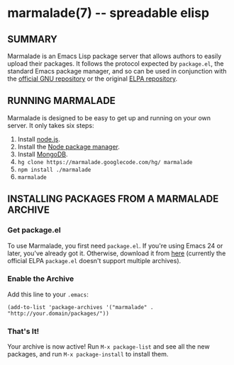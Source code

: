 marmalade(7) -- spreadable elisp
================================

## SUMMARY

Marmalade is an Emacs Lisp package server that allows authors to easily upload their
packages. It follows the protocol expected by `package.el`, the standard Emacs
package manager, and so can be used in conjunction with the [official GNU
repository](http://elpa.gnu.org/) or the original [ELPA
repository](http://tromey.com/elpa).

## RUNNING MARMALADE

Marmalade is designed to be easy to get up and running on your own server. It only
takes six steps:

1. Install [node.js](http://nodejs.org/#download).
2. Install the [Node package manager](http://github.com/isaacs/npm#readme).
3. Install [MongoDB](http://www.mongodb.org/downloads).
4. `hg clone https://marmalade.googlecode.com/hg/ marmalade`
5. `npm install ./marmalade`
6. `marmalade`

## INSTALLING PACKAGES FROM A MARMALADE ARCHIVE

### Get package.el

To use Marmalade, you first need `package.el`. If you're using Emacs 24 or later,
you've already got it. Otherwise, download it from
[here](http://github.com/technomancy/package.el/raw/master/package.el)
(currently the official ELPA `package.el` doesn't support multiple archives).

### Enable the Archive

Add this line to your `.emacs`:

    (add-to-list 'package-archives '("marmalade" . "http://your.domain/packages/"))

### That's It!

Your archive is now active! Run `M-x package-list` and see all the new packages,
and run `M-x package-install` to install them.

